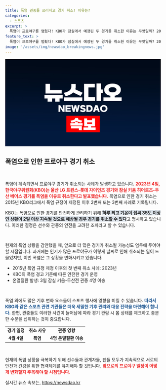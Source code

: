```yaml
---
title: 폭염 관중들 쓰러지고 경기 취소! 이유는?
categories:
  - 스포츠
excerpt: >
  폭염이 프로야구를 멈췄다! KBO가 잠실에서 예정된 두 경기를 취소한 이유는 무엇일까? 2015년 이후 두 번째 폭염 취소의 충격적인 현장, 지금 확인해보세요!
feature_text: >
  폭염이 프로야구를 멈췄다! KBO가 잠실에서 예정된 두 경기를 취소한 이유는 무엇일까? 2015년 이후 두 번째 폭염 취소의 충격적인 현장, 지금 확인해보세요!
image: '/assets/img/newsdao_breakingnews.jpg'
---
```


<p><img src="/assets/img/newsdao_breakingnews.jpg" alt="flaretime 속보" /></p>

<h2 data-ke-size="size26">폭염으로 인한 프로야구 경기 취소</h2>

<p data-ke-size="size16">&nbsp;</p>

<p>폭염이 계속되면서 프로야구 경기가 취소되는 사례가 발생하고 있습니다. <b><span style="color: #ee2323;">2023년 4일, 한국야구위원회(KBO)는 울산 LG 트윈스-롯데 자이언츠 경기와 잠실 키움 히어로즈-두산 베어스 경기를 폭염을 이유로 취소한다고 발표했습니다.</span></b> 폭염으로 인한 경기 취소는 2015년 KBO리그에서 폭염 규정이 제정된 이후 2번째 또는 3번째 사례로 기록됩니다. </p>

<p>KBO는 폭염으로 인한 경기를 안전하게 관리하기 위해 <b><span style="background-color: #21538527;">하루 최고 기온이 섭씨 35도 이상인 상황이 2일 이상 지속될 것으로 예상될 경우 경기를 취소할 수 있다</span></b>고 명시하고 있습니다. 이러한 결정은 선수와 관중의 안전을 고려한 조치라고 할 수 있습니다.</p>

<p data-ke-size="size16">&nbsp;</p>

<p>현재의 폭염 상황을 감안했을 때, 앞으로 더 많은 경기가 취소될 가능성도 염두에 두어야 할 시점입니다. 과거에는 인기가 많은 프로야구가 이렇게 날씨로 인해 취소되는 일이 드물었지만, 이번 폭염은 그 상황을 변화시키고 있습니다.</p>

<ul>
<li>2015년 폭염 규정 제정 이후의 첫 번째 취소 사례: 2023년</li>
<li>KBO의 폭염 경고 기준에 따른 안전한 경기 운영</li>
<li>온열질환 발생: 3일 잠실 키움-두산전 관중 4명 이송</li>
</ul>

<p data-ke-size="size16">&nbsp;</p>

<p>폭염 외에도 많은 기후 변화 요소들이 스포츠 행사에 영향을 미칠 수 있습니다. <b><span style="color: #1a5490;">따라서 KBO와 같은 스포츠 관련 기관들은 더욱 세밀한 기후 관리와 대응 전략을 마련해야 합니다.</span></b> 한편, 관중들도 이러한 사건이 늘어남에 따라 경기 관람 시 몸 상태를 체크하고 충분한 수분을 섭취하는 것이 중요합니다.</p>

<table style="width: 100%;">
  <tr>
    <td style="text-align: center; height: 17px;"><b>경기 일정</b></td>
    <td style="text-align: center; height: 17px;"><b>취소 사유</b></td>
    <td style="text-align: center; height: 17px;"><b>관중 영향</b></td>
  </tr>
  <tr>
    <td style="text-align: center; height: 17px;"><b>4월 4일</b></td>
    <td style="text-align: center; height: 17px;"><b>폭염</b></td>
    <td style="text-align: center; height: 17px;"><b>4명 온열질환 이송</b></td>
  </tr>
</table>

<p data-ke-size="size16">&nbsp;</p>

<p>현재의 폭염 상황을 극복하기 위해 선수들과 관계자들, 팬들 모두가 지속적으로 서로의 안전과 건강을 위한 협력체계를 유지해야 할 것입니다. <b><span style="color: #ee2323;">앞으로의 프로야구 일정이 어떻게 변화할지 주목해야 할 시점입니다.</span></b></p>
실시간 뉴스 속보는, <a href="https://newsdao.kr" rel="dofollow">https://newsdao.kr</a>


